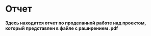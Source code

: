 # Отчет

**Здесь находится отчет по проделанной работе над проектом, который представлен в файле с раширением .pdf**